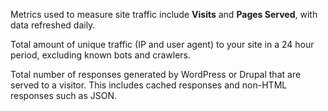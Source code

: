 Metrics used to measure site traffic include **Visits** and **Pages Served**, with data refreshed daily.

<DefList>

<Definition title="Visits">

Total amount of unique traffic (IP and user agent) to your site in a 24 hour period, excluding known bots and crawlers.

</Definition>

<Definition title="Pages Served">

Total number of responses generated by WordPress or Drupal that are served to a visitor. This includes cached responses and non-HTML responses such as JSON.

</Definition>

</DefList>
